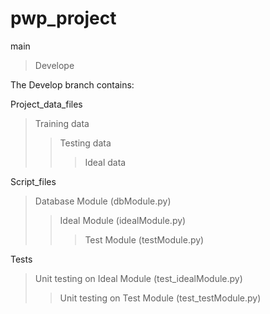 # pwp_project

main
> Develope

The Develop branch contains:

Project_data_files
> Training data
>> Testing data
>>> Ideal data

Script_files
> Database Module (dbModule.py)
>> Ideal Module (idealModule.py)
>>> Test Module (testModule.py)

Tests
> Unit testing on Ideal Module (test_idealModule.py)
>> Unit testing on Test Module (test_testModule.py)
